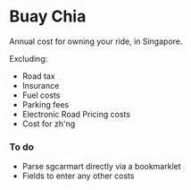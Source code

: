 Buay Chia
========
Annual cost for owning your ride, in Singapore.

Excluding:
- Road tax
- Insurance
- Fuel costs
- Parking fees
- Electronic Road Pricing costs
- Cost for zh'ng

### To do

- Parse sgcarmart directly via a bookmarklet
- Fields to enter any other costs
